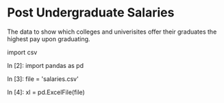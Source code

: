 # Post Undergraduate Salaries

The data to show which colleges and univerisites offer their graduates the highest pay upon graduating.

import csv

In [2]: import pandas as pd

In [3]: file = 'salaries.csv'

In [4]: xl = pd.ExcelFile(file)
